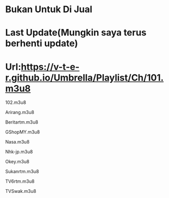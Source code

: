 # Bukan Untuk Di Jual


# Last Update(Mungkin saya terus berhenti update)


# Url:https://v-t-e-r.github.io/Umbrella/Playlist/Ch/101.m3u8

102.m3u8

Arirang.m3u8

Beritartm.m3u8

GShopMY.m3u8

Nasa.m3u8

Nhk-jp.m3u8

Okey.m3u8

Sukanrtm.m3u8

TV6rtm.m3u8

TVSwak.m3u8
